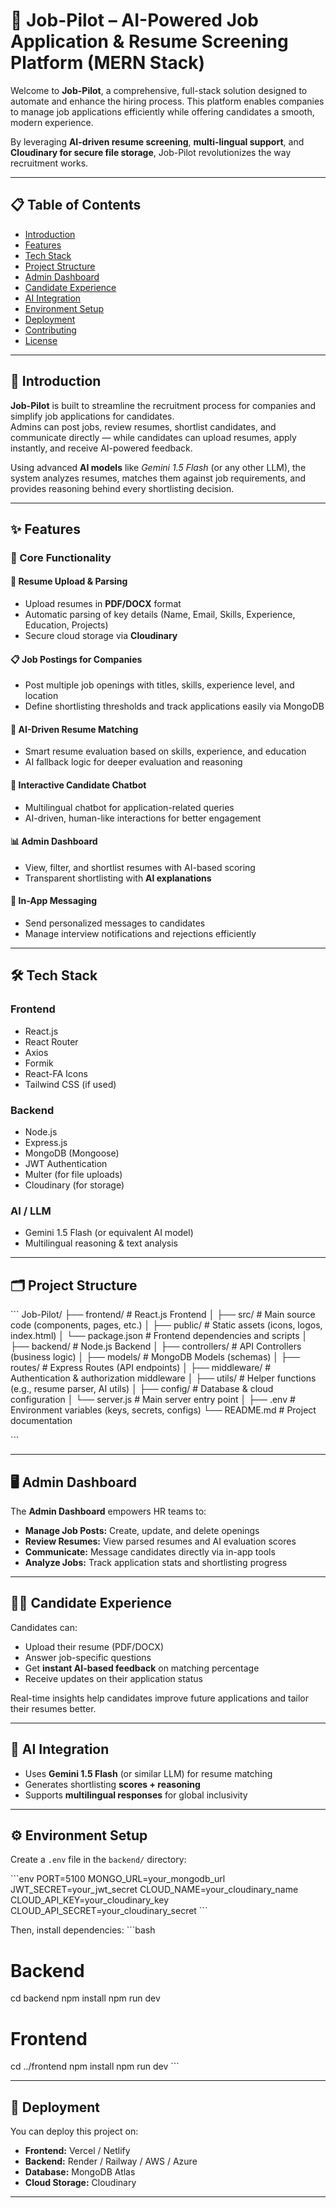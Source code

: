 # 🚀 Job-Pilot – AI-Powered Job Application & Resume Screening Platform (MERN Stack)

Welcome to **Job-Pilot**, a comprehensive, full-stack solution designed to automate and enhance the hiring process. This platform enables companies to manage job applications efficiently while offering candidates a smooth, modern experience.  

By leveraging **AI-driven resume screening**, **multi-lingual support**, and **Cloudinary for secure file storage**, Job-Pilot revolutionizes the way recruitment works.

---

## 📋 Table of Contents
- [Introduction](#-introduction)  
- [Features](#-features)  
- [Tech Stack](#-tech-stack)  
- [Project Structure](#-project-structure)  
- [Admin Dashboard](#️-admin-dashboard)  
- [Candidate Experience](#-candidate-experience)  
- [AI Integration](#-ai-integration)  
- [Environment Setup](#-environment-setup)  
- [Deployment](#-deployment)  
- [Contributing](#-contributing)  
- [License](#-license)

---

## 🌟 Introduction
**Job-Pilot** is built to streamline the recruitment process for companies and simplify job applications for candidates.  
Admins can post jobs, review resumes, shortlist candidates, and communicate directly — while candidates can upload resumes, apply instantly, and receive AI-powered feedback.  

Using advanced **AI models** like *Gemini 1.5 Flash* (or any other LLM), the system analyzes resumes, matches them against job requirements, and provides reasoning behind every shortlisting decision.

---

## ✨ Features

### 🧩 Core Functionality
#### 📄 Resume Upload & Parsing
- Upload resumes in **PDF/DOCX** format  
- Automatic parsing of key details (Name, Email, Skills, Experience, Education, Projects)  
- Secure cloud storage via **Cloudinary**

#### 📋 Job Postings for Companies
- Post multiple job openings with titles, skills, experience level, and location  
- Define shortlisting thresholds and track applications easily via MongoDB  

#### 🤖 AI-Driven Resume Matching
- Smart resume evaluation based on skills, experience, and education  
- AI fallback logic for deeper evaluation and reasoning  

#### 💬 Interactive Candidate Chatbot
- Multilingual chatbot for application-related queries  
- AI-driven, human-like interactions for better engagement  

#### 📊 Admin Dashboard
- View, filter, and shortlist resumes with AI-based scoring  
- Transparent shortlisting with **AI explanations**

#### 📨 In-App Messaging
- Send personalized messages to candidates  
- Manage interview notifications and rejections efficiently  

---

## 🛠️ Tech Stack

### **Frontend**
- React.js  
- React Router  
- Axios  
- Formik  
- React-FA Icons  
- Tailwind CSS (if used)  

### **Backend**
- Node.js  
- Express.js  
- MongoDB (Mongoose)  
- JWT Authentication  
- Multer (for file uploads)  
- Cloudinary (for storage)

### **AI / LLM**
- Gemini 1.5 Flash (or equivalent AI model)  
- Multilingual reasoning & text analysis

---

## 🗂️ Project Structure
\`\`\`
Job-Pilot/
├── frontend/                     # React.js Frontend
│   ├── src/                      # Main source code (components, pages, etc.)
│   ├── public/                   # Static assets (icons, logos, index.html)
│   └── package.json              # Frontend dependencies and scripts
│
├── backend/                      # Node.js Backend
│   ├── controllers/              # API Controllers (business logic)
│   ├── models/                   # MongoDB Models (schemas)
│   ├── routes/                   # Express Routes (API endpoints)
│   ├── middleware/               # Authentication & authorization middleware
│   ├── utils/                    # Helper functions (e.g., resume parser, AI utils)
│   ├── config/                   # Database & cloud configuration
│   └── server.js                 # Main server entry point
│
├── .env                          # Environment variables (keys, secrets, configs)
└── README.md                     # Project documentation

\`\`\`

---

## 🖥️ Admin Dashboard
The **Admin Dashboard** empowers HR teams to:
- **Manage Job Posts:** Create, update, and delete openings  
- **Review Resumes:** View parsed resumes and AI evaluation scores  
- **Communicate:** Message candidates directly via in-app tools  
- **Analyze Jobs:** Track application stats and shortlisting progress  

---

## 👩‍💻 Candidate Experience
Candidates can:
- Upload their resume (PDF/DOCX)  
- Answer job-specific questions  
- Get **instant AI-based feedback** on matching percentage  
- Receive updates on their application status  

Real-time insights help candidates improve future applications and tailor their resumes better.

---

## 🧠 AI Integration
- Uses **Gemini 1.5 Flash** (or similar LLM) for resume matching  
- Generates shortlisting **scores + reasoning**  
- Supports **multilingual responses** for global inclusivity  

---

## ⚙️ Environment Setup
Create a `.env` file in the `backend/` directory:

\`\`\`env
PORT=5100
MONGO_URL=your_mongodb_url
JWT_SECRET=your_jwt_secret
CLOUD_NAME=your_cloudinary_name
CLOUD_API_KEY=your_cloudinary_key
CLOUD_API_SECRET=your_cloudinary_secret
\`\`\`

Then, install dependencies:
\`\`\`bash
# Backend
cd backend
npm install
npm run dev

# Frontend
cd ../frontend
npm install
npm run dev
\`\`\`

---

## 🚀 Deployment
You can deploy this project on:
- **Frontend:** Vercel / Netlify  
- **Backend:** Render / Railway / AWS / Azure  
- **Database:** MongoDB Atlas  
- **Cloud Storage:** Cloudinary  

---
